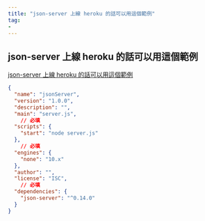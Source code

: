 ```yaml
---
title: "json-server 上線 heroku 的話可以用這個範例"
tag: 
- 
---
```


##  json-server 上線 heroku 的話可以用這個範例
[json-server 上線 heroku 的話可以用這個範例](https://github.com/gonsakon/jsonServerSample)

```json
{
  "name": "jsonServer",
  "version": "1.0.0",
  "description": "",
  "main": "server.js",
	// 必填
  "scripts": {
    "start": "node server.js"
  },
	// 必填
  "engines": {
    "none": "10.x"
  },
  "author": "",
  "license": "ISC",
	// 必填
  "dependencies": {
    "json-server": "^0.14.0"
  }
}
```